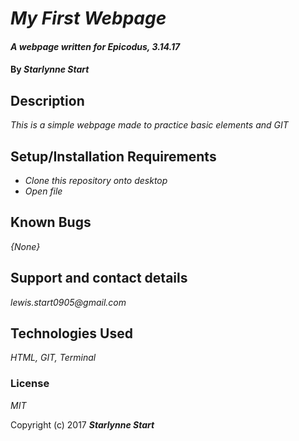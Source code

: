 # _My First Webpage_

#### _A webpage written for Epicodus, 3.14.17_

#### By _**Starlynne Start**_

## Description

_This is a simple webpage made to practice basic elements and GIT_

## Setup/Installation Requirements

* _Clone this repository onto desktop_
* _Open file_


## Known Bugs

_{None}_

## Support and contact details

_lewis.start0905@gmail.com_

## Technologies Used

_HTML, GIT, Terminal_

### License

*MIT*

Copyright (c) 2017 **_Starlynne Start_**
